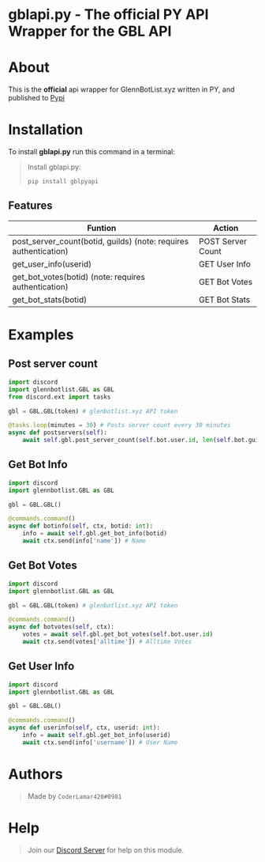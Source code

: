# gblapi.py - The official PY API Wrapper for the GBL API

# About
This is the **official** api wrapper for GlennBotList.xyz written in PY, and published to [Pypi](https://pypi.org/project/gblpyapi/)

# Installation
To install **gblapi.py** run this command in a terminal:

> Install gblapi.py:
>
>```
>pip install gblpyapi
>```

## Features
Funtion  | Action
------------- | -------------
post_server_count(botid, guilds) (note: requires authentication) | POST Server Count 
get_user_info(userid) | GET User Info
get_bot_votes(botid) (note: requires authentication) | GET Bot Votes
get_bot_stats(botid) | GET Bot Stats

# Examples
## Post server count

```python
import discord
import glennbotlist.GBL as GBL
from discord.ext import tasks

gbl = GBL.GBL(token) # glenbotlist.xyz API token

@tasks.loop(minutes = 30) # Posts server count every 30 minutes
async def postservers(self):
    await self.gbl.post_server_count(self.bot.user.id, len(self.bot.guilds))

```
## Get Bot Info

```python
import discord
import glennbotlist.GBL as GBL

gbl = GBL.GBL()

@commands.command()
async def botinfo(self, ctx, botid: int):
    info = await self.gbl.get_bot_info(botid)
    await ctx.send(info['name']) # Name

```
## Get Bot Votes

```python
import discord
import glennbotlist.GBL as GBL

gbl = GBL.GBL(token) # glenbotlist.xyz API token

@commands.command()
async def botvotes(self, ctx):
    votes = await self.gbl.get_bot_votes(self.bot.user.id)
    await ctx.send(votes['alltime']) # Alltime Votes

```
## Get User Info

```python
import discord
import glennbotlist.GBL as GBL

gbl = GBL.GBL()

@commands.command()
async def userinfo(self, ctx, userid: int):
    info = await self.gbl.get_bot_info(userid)
    await ctx.send(info['username']) # User Name

```

# Authors
> Made by `CoderLamar420#0981`

# Help
> Join our [Discord Server](https://glennbotlist.xyz/discord) for help on this module.


